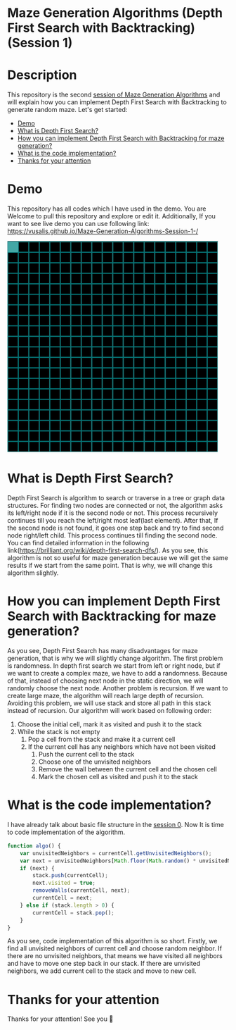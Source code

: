 # Maze Generation Algorithms (Depth First Search with Backtracking) (Session 1)

# Description

This repository is the second [session of Maze Generation Algorithms](https://github.com/VusalIs/Maze-Generation-Algorithms-Session-0-) and will explain how you can implement Depth First Search with Backtracking to generate random maze. Let's get started:

-   [Demo](#demo)
-   [What is Depth First Search?](#What-is-Depth-First-Search)
-   [How you can implement Depth First Search with Backtracking for maze generation?](#How-you-can-implement-Depth-First-Search-with-Backtracking-for-maze-generation)
-   [What is the code implementation?](#What-is-the-code-implementation)
-   [Thanks for your attention](#Thanks-for-your-attention)

# Demo

This repository has all codes which I have used in the demo. You are Welcome to pull this repository and explore or edit it. Additionally, If you want to see live demo you can use following link: https://vusalis.github.io/Maze-Generation-Algorithms-Session-1-/

![Demo](demos/demo.gif)

# What is Depth First Search?

Depth First Search is algorithm to search or traverse in a tree or graph data structures. For finding two nodes are connected or not, the algorithm asks its left/right node if it is the second node or not. This process recursively continues till you reach the left/right most leaf(last element). After that, If the second node is not found, it goes one step back and try to find second node right/left child. This process continues till finding the second node. You can find detailed information in the following link(https://brilliant.org/wiki/depth-first-search-dfs/). As you see, this algorithm is not so useful for maze generation because we will get the same results if we start from the same point. That is why, we will change this algorithm slightly.

# How you can implement Depth First Search with Backtracking for maze generation?

As you see, Depth First Search has many disadvantages for maze generation, that is why we will slightly change algorithm. The first problem is randomness. In depth first search we start from left or right node, but if we want to create a complex maze, we have to add a randomness. Because of that, instead of choosing next node in the static direction, we will randomly choose the next node. Another problem is recursion. If we want to create large maze, the algorithm will reach large depth of recursion. Avoiding this problem, we will use stack and store all path in this stack instead of recursion. Our algorithm will work based on following order:

1. Choose the initial cell, mark it as visited and push it to the stack
1. While the stack is not empty
    1. Pop a cell from the stack and make it a current cell
    1. If the current cell has any neighbors which have not been visited
        1. Push the current cell to the stack
        1. Choose one of the unvisited neighbors
        1. Remove the wall between the current cell and the chosen cell
        1. Mark the chosen cell as visited and push it to the stack

# What is the code implementation?

I have already talk about basic file structure in the [session 0](https://github.com/VusalIs/Maze-Generation-Algorithms-Session-0-). Now It is time to code implementation of the algorithm.

```javascript
function algo() {
    var unvisitedNeighbors = currentCell.getUnvisitedNeighbors();
    var next = unvisitedNeighbors[Math.floor(Math.random() * unvisitedNeighbors.length)];
    if (next) {
        stack.push(currentCell);
        next.visited = true;
        removeWalls(currentCell, next);
        currentCell = next;
    } else if (stack.length > 0) {
        currentCell = stack.pop();
    }
}
```

As you see, code implementation of this algorithm is so short. Firstly, we find all unvisited neighbors of current cell and choose random neighbor. If there are no unvisited neighbors, that means we have visited all neighbors and have to move one step back in our stack. If there are unvisited neighbors, we add current cell to the stack and move to new cell.

# Thanks for your attention

Thanks for your attention! See you 👋
